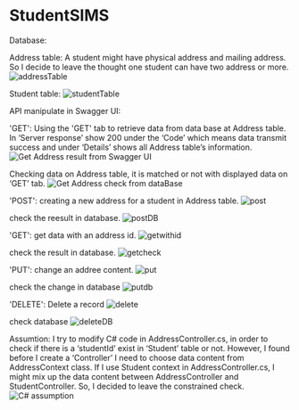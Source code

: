 # StudentSIMS


Database:

Address table:  A student might have physical address and mailing address. So I decide to leave the thought one student can have two address or more.
![addressTable](https://user-images.githubusercontent.com/63832090/88175008-50fba680-cc79-11ea-96a4-7f00e85c60e7.PNG)

Student table:
![studentTable](https://user-images.githubusercontent.com/63832090/88176088-e0ee2000-cc7a-11ea-834b-80b25a6a0671.PNG)



API manipulate in Swagger UI:

'GET':
Using the 'GET' tab to retrieve data from data base at Address table. In ‘Server response’ show 200 under the ‘Code’ which means data transmit success and under ‘Details’ shows all Address table’s information. 
![Get Address result from Swagger UI](https://user-images.githubusercontent.com/63832090/88160839-53eb9c80-cc63-11ea-8cdf-7e213ef600ed.JPG)

Checking data on Address table, it is matched or not with displayed data on ‘GET’ tab. 
![Get Address check from dataBase](https://user-images.githubusercontent.com/63832090/88163074-408e0080-cc66-11ea-9266-766a406bf628.JPG)

'POST':
creating a new address for a student in Address table. 
![post](https://user-images.githubusercontent.com/63832090/88176918-1fd0a580-cc7c-11ea-98a8-c8c640dc78fa.PNG)

check the reesult in database.
![postDB](https://user-images.githubusercontent.com/63832090/88177238-a08fa180-cc7c-11ea-9b18-cd5640d8f0a3.PNG)

'GET': 
get data with an address id.
![getwithid](https://user-images.githubusercontent.com/63832090/88177453-ffedb180-cc7c-11ea-98d2-a017d861dafc.PNG)

check the result in database.
![getcheck](https://user-images.githubusercontent.com/63832090/88177637-565af000-cc7d-11ea-832e-9ec278c9a3e5.PNG)

'PUT':
change an addree content.
![put](https://user-images.githubusercontent.com/63832090/88178101-f6b11480-cc7d-11ea-81bb-c7118b871927.PNG)

check the change in database
![putdb](https://user-images.githubusercontent.com/63832090/88178241-34ae3880-cc7e-11ea-8522-9d09b7de03d5.PNG)

'DELETE':
Delete a record
![delete](https://user-images.githubusercontent.com/63832090/88178425-7b039780-cc7e-11ea-9f02-265bc139c6ba.PNG)

check database
![deleteDB](https://user-images.githubusercontent.com/63832090/88178612-c6b64100-cc7e-11ea-894e-a9213e8395e6.PNG)


Assumtion:
I try to modify C# code in AddressController.cs, in order to check if there is a ‘studentId’ exist in ‘Student’ table or not. However, I found before I create a ‘Controller’ I need to choose data content from AddressContext class. If I use Student context in AddressController.cs, I might mix up the data content between AddressController and StudentController. So, I decided to leave the constrained check. 
![C# assumption](https://user-images.githubusercontent.com/63832090/88166353-3c181680-cc6b-11ea-8779-61c4269a312e.JPG)


